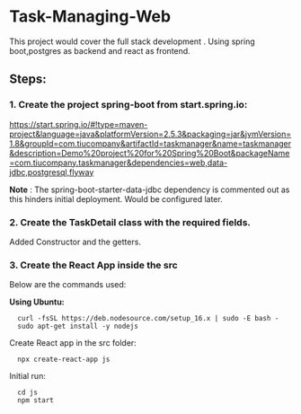 # Task-Managing-Web
This project would cover the full stack development . Using spring boot,postgres as backend and react as frontend.

## Steps:

### 1. Create the project spring-boot from start.spring.io: 

https://start.spring.io/#!type=maven-project&language=java&platformVersion=2.5.3&packaging=jar&jvmVersion=1.8&groupId=com.tiucompany&artifactId=taskmanager&name=taskmanager&description=Demo%20project%20for%20Spring%20Boot&packageName=com.tiucompany.taskmanager&dependencies=web,data-jdbc,postgresql,flyway

**Note** : The spring-boot-starter-data-jdbc dependency is commented out as this hinders initial deployment. Would be configured later.

### 2. Create the TaskDetail class with the required fields.

Added Constructor and the getters.

### 3. Create the React App inside the src

Below are the commands used:

**Using Ubuntu:**

      curl -fsSL https://deb.nodesource.com/setup_16.x | sudo -E bash -
      sudo apt-get install -y nodejs

Create React app in the src folder:

      npx create-react-app js

Initial run:

      cd js
      npm start
      
